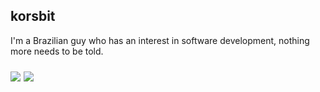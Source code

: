 <h2 align="left">korsbit</h2>

<div align="left">
<p>I'm a Brazilian guy who has an interest in software development, nothing more needs to be told.</p>
</div>

<div align="left" style="display: flex; margin-top: 1.5rem">
<img src="https://github-readme-stats.vercel.app/api?username=korsbit&show_icons=true&theme=dracula">
<img src="https://github-readme-stats.vercel.app/api/top-langs/?username=korsbit&layout=compact&langs_count=7&theme=dracula" style="align-self: start; margin-left: 0.3rem">
</div>


